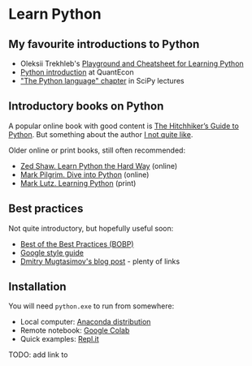 Learn Python
============

My favourite introductions to Python
------------------------------------

- Oleksii Trekhleb's [Playground and Cheatsheet for Learning Python](https://github.com/trekhleb/learn-python)
- [Python introduction](https://lectures.quantecon.org/py/index_learning_python.html) at QuantEcon
- ["The Python language" chapter](http://scipy-lectures.org/intro/language/python_language.html) in SciPy lectures

Introductory books on Python 
----------------------------

A popular online book with good content is [The Hitchhiker’s Guide to Python](https://docs.python-guide.org). But something about the author [I not quite like](https://vorpus.org/blog/why-im-not-collaborating-with-kenneth-reitz/). 

Older online or print books, still often recommended:

- [Zed Shaw. Learn Python the Hard Way](https://learnpythonthehardway.org/python3/) (online)
- [Mark Pilgrim. Dive into Python](https://www.diveinto.org/python3) (online)
- [Mark Lutz. Learning Python](https://learning-python.com/index-book-links.html) (print)


Best practices
--------------

Not quite introductory, but hopefully useful soon:

- [Best of the Best Practices (BOBP)](https://gist.github.com/sloria/7001839)
- [Google style guide](https://github.com/google/styleguide/blob/gh-pages/pyguide.md)
- [Dmitry Mugtasimov's blog post](https://dmugtasimov-tech.blogspot.com/2016/12/my-python-software-development-practices.html) - plenty of links


Installation
------------

You will need `python.exe` to run from somewhere:

- Local computer: [Anaconda distribution](https://www.anaconda.com/distribution/)
- Remote notebook: [Google Colab](https://colab.research.google.com/)
- Quick examples: [Repl.it](https://repl.it)

TODO: add link to 